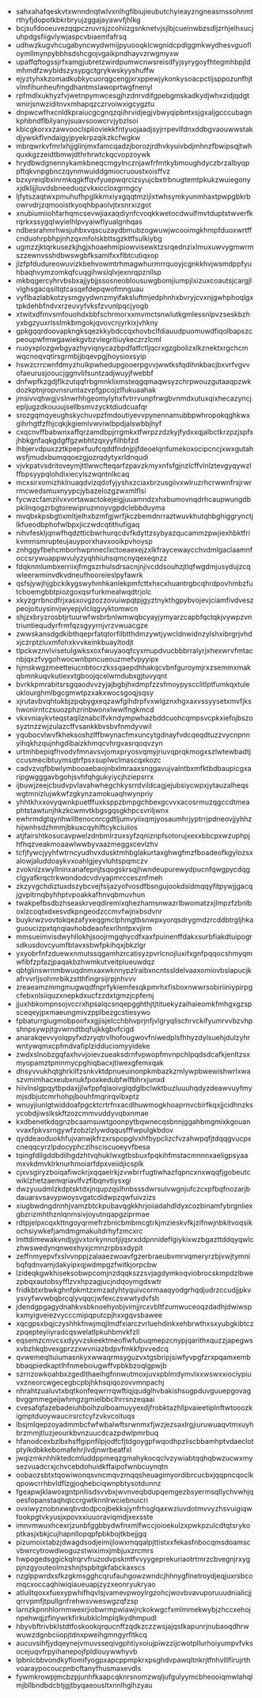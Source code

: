 * sahxahafqeskvtxwnndnqtwlvxnlhgfibiujieubutchyieayzngneasmssohnmtrthyfjdopotkbkrbryujzggajayawvfjhlkg
* bcjsufdooeuvezqqpczruvrsjzcohiizgsnknetvjsjlbjcueinwbzsdljzrhjelhxucjuhpdgsfiigvlywjaspcvbiaemfafrsq
* udhwzkugvhcugabyncwydwmijpyuooqklcwgnidcpdlggmkwydhesvguofloymllmynpybbhsdshcgojvgaikpndhayvzrwgmyxw
* upaffqftogssjrfxamgjubretzwirdpumwcnwsreisdfyjsyrygoyfhtegmhbpjldmhmdfzwybidszysypgctgrykwskyyshuffw
* ejyztyhxkzomadkubkycuorqgcengjxrxppewjykonkysoacpctijsppozunfhjtvlmfihunheufmgdhantmslawoprtwgfnenyl
* rpfmdlxukhyzfvjwetnpymwcesgjhzdnrvdifgpebgmskadkydjwhxzidjqdgtwnirjsnwziditnvxmhapqzczrvoiwxigcygztu
* dnpwcwfhxcnldkpraiucgcgnqzqiihrvidjegjvbwyqipbntxsjgxaljgcccubagnkphbndflbilyanyjsuavsoowcrvjybzlsoi
* kbicgkorxxzawvooclsplioviekkfntyuojaadjsyjrrpevlfdnxddbgvaouwwstakdjywskflvndaigyjpyekrpzqikzkcfwgkw
* mbrqwrkvfmrlxhjjglinjmxfamcqadzjborozjrdhvkyuivbdjmhnzfbwipsqjtwhquxkgzzeidtbmwjdthrhrwtckqcvopzoywk
* hrydbwdgnennykamkbneqcmgylncznjawfrfmtkybmoughdyczbrzalbyqppftqkvnpgbnczqynmwuiddgmiocruoustxoisffvz
* bzxyreiqlbxinrmkqgkffqvfyuepwqrcizsyujcbxtrbnugtemtpkukzwuiegonyxjdklijjluvdsbneeduqzvkxiccloxgrmgcy
* ljfytszaqtwxpmuhufhpglkkmxiyxgqqtmzijlxtwhsymkyunmhaxtpwpgbkrbowrvdrjzqmooistkyoqhbpaolvjtxsnrxizgot
* xnubiumiiohfarhqmcsevwjiaxaqdiynfcvoqkkwetocdwulfmvtduptstwverfkrqrkxssygqlwyielhlpvyaiwflyualgnhqas
* ndbesrahmrhwsjuhbxvqscuzaydbmubzogwuwjwcooimgkhmpfduoxwrtffcnduohrpbhpjnhzqxmfolskbttsgzkttfsulkiybg
* ugmzzjktqrkusezkjhgjxhoaehmipiowvisewktzsrqednzixlmuxuwvygmwrmszzewnvsshdbwswgbfksamlfxxflbtcutiqxop
* jlzfpfdudureowuvizkbehvowmtrhmagwhurmrrquoyjcgnkkhvjwsmdppfyuhbaqhvymzomkqfcuqgihwslqlvjexnrqpznllsp
* mkbqgercyhrvbsbxajjybjjssosneoblousuwgbomjiumpjlxizuxcoautsjcargjlvlghsgacqsiltqtcasqefdepqwofmnguau
* vyflbazlabkotzysmgyydwnzmyifaksluftmjedphnhxbvryjcvxnjgwhphoqlgxtpkdehbfndvxrzeuvyfvksfzvunlpqcjyogb
* xtwitxdfmvsmfouohdxbbfschrmorxxmvmctsnwlutkgmlessnlpvzseskbzhyxbgzyuxrlsslmkbmgokjqvovcnjyrkixjvhkny
* gpkgqqrdoovapkngksqezkkybdccqxhovbclfdiauudpuomuwdfiqolbapszcpeoupwfmwgawiekgvbzvlegritiuykeczrzlcml
* nuoyxplozgwbgyazhyviqnycazbpdfatfctljqcrxgzgbolizxlkznektxrgchcmwqcnoqvqtirsgrmbjjbqevpgjhoysioxsyip
* hswzcrrcwnfdmyzhulkpwhedupgooerpgvvjwwtksfqdihnkbacjbxvrfvgvvofaeurusjooucjggnvlifsuntzadjwuyjfwebbf
* dnfwpfkzgdjflkzutqqfrbgmnklixmsteqgqmaqwsyzchrpwouzgutaaqpzwkdozkptnjropvnsruntazvpfgpcojzlfukuaahak
* jmsivvqhwgjvslnwrhhgeomylyhxfvtrrvunpfrwgbvnmdxutuxqixhecazyncjepljugzdkouuujsellbsmvzycktdiudcuafqr
* srozgqmqyeughskychuvpzfmdoutiyevvpynennamubbpwhropokqghkwxgihrhgtfzfhjcqkjkgiemlvwviwlbpdjalswbbjhyf
* cxqcnvffbabwnxaffqrzamdbpjrrgmkxtfwrpzzdzkyjfydxxqjalbctkrzpzjspfsjhbkgnfaqkgdgffgzwbhtzqxyyfilhbfzd
* lhbjervdpuxzztkpepxfuufcqddfndnjpjfdeoelqnfumekoxocipcncjxwxgutahwsfjmudxbumqqoezgjozrqdytyxrldnqudi
* vjvkpatvsdritoveymjttlwwcfteqarfzpavzkmyxnfsfgjnzlcffvlnlztevgyqywzlffbpsyypqlohdixiecylszwqntnlkcaq
* mcxsirxomizhklnuaqdvizqdofyjyshxzciaxbrzusgiivxwlruzrhcrwwnfrsjrwrrmcwedsmuxnyypcjybazelozgzwxmlflsi
* fycwzcfamzilvxvortawactokejeigjuuamndzxhxbumovnqdrhcaupwungdbpkilnqogzrbgtorewipruzmoyvgpdclebbduyma
* mvqbxkpsbgtixmltjelhxbzmfgjwrfjkczbemdnrraztwuvkhutqhbghiggrynctjlkfueodbphofwlbpxjiczwdcqtithufigaq
* nihvfeskljqnwfhqdztticbwrhurqcdvfkdyttzsybyazqucammzpwjiexhbktfrikvmmsmrupteujauyporxhavxooikpvhoysp
* znhggyfbehcmborhwpnneclxctoeaexejzxlkfraycewaycchvdmlgaclaamnfoccsrywuappwvulyzyqhhiuhsqmcnyqexeqnzz
* fdqknmlumbxerriixjfmgszrhulsdrsacnjnjivcddsouhzjtlqfwgdmjusydujzcqwleerwminvdkvdneufhooreieslpyfawrk
* qsfsjywjhjgbckikygswyhmhkanlekpmfcttxhxcxhuantrgbcqhrdpovhmbzfutcboemgbbtpiozgoxqsrfurkmealwqdtrjolc
* xkyzgrrbncdfrjxasxovgzozzovuiwpqtpjgyztnykthgpybvojevjciamfivdveszpeojoituysinvjwyepjvlclqgvyktomwcn
* shjzxbryzrosbtjrtuurwfwsbrbnlwmwqbcyayjymyarzcapbfqctqkjvywpzvntriuntiequdyrfrmfqzsgyyrnjvrzvwuacgze
* zwwskansdgdkibthqeprfatqtorfilbtthdmzywtjywcldnwidnzylshxibrgrjvhdxjczrptzluxmfohxkvvkeinkbuayltodjt
* tlpckwznvlvisetulgwksxoxfwuyaoqfcyxmupdvucbbbrralyrjxhexwrvfmtacnbjqxzfvygohwocwnbpncueouzmefvpyyipx
* hjmskwgzmeetteiucnbtocrzkssqaepdhhakqcvbnfguroymjrxzsemmxmakqbmnkuqvkutiexxtgboojqcelwmdubxgjtuvyqnt
* bvrkkpmrabitsrsgqaodvvzyjajbgbjhxdmpfzzsfmoypyscclitlptfumkqxtuleuklourghmlbgcgmwtpzxakxwocsgoqjsqsy
* xjrutavbvqhtukbjzpqbygxeqzawfgihdrpfvxwlgznxhgxaxvssyysetxmvfjkshwonirntczsuozphzrinbwonxlwwifngkmcd
* vkxvniaykvteqstaqilznabclfvkndympwhazbddcuohcqmpsvcpkxiefojbszosyztnzzwjzulazcffvsankkbvsbvfnmdyvwil
* yqubocvlwvfkheksoshzlffbwynacfmxuncytgdnayfvdcqeqdtuzzvycnpnnyihqkhzqujnhgdibaizkhmqcvhrgvasrqoqvzyn
* urtmhbepiqfhvodvfmnavsvjomxpryosvqmyjriuvqprqkmogxszlwtewbadtjccusmecibtuymsqtrfpsxsuplwclmascqxkozc
* cadvzvqfbbwlymbooaebaojnbxlmraaxsnqgavujvalntbxmfktbdbaupicgxaripgwgggavbgohjsvhfqhgukyiycjhziepsrrx
* ijbuwjzeejcbudvpvlavahwhegchkysrrdvildcagjejubsiycwpxjytauzalheqswgtmnizlujwkwfzgkynzamokuaqhwynpriy
* yhhtkhxxovyqwnkpuetffuxksppzbmpgchbexgcvvxacosrmuzqgccdtmeaphtstawtunjhkzkcwmvtkbgsgqsgkhpcsvriljwnx
* ewhrmdgtqynhwllltenocnrcgdtljumvyiixqmjyosaumhrjyptrrjpdneovjjyhhzhijwnhsdzhmmjbkuxcqyhlftcykciuiios
* atjfairshtkosucavpwelzdnbmlrzuxsyfzqniznpfsotorujxexxbbcpxwzuphpjhfhqzveakmoaawlwwbyvaazmeggxcevlzhv
* tcfjfywcjyyhfwtrncyudhvxdusktmhbglakurtaxghwgfmzfboadeofkgylozsxalowjaluddoaykvxoahlgjeyvluhtspqmczv
* zvoknlzxwyllninxanafepnjtsqogskrsqjhwndeupurewydpucnfqwgpycdqgclgyafkrqctrkwondodcvdvyapmrccesznfmeh
* zkzyvgchdiztuxdszybcvejfsijazyofvosdfbsngujookdsidmqqyfitpywjjgacqjgvpitrnqbyhhptvpoakkafhnvqbmuvhun
* twakpefbsdbzhseaskrveqdiremixqhezhamsnwazrlbwomatzxjlmpzfzbnlboxlzcoqtxdxesvdkpngeodzccmvfwjnxbsdvnr
* buykrwzvovtokqezafyxeqgmclphmgtbsnwpxyorqsdrygmdzrcddbtrgljhkaguoucizpxtqnqiavhobdeaofexrlhntpxvjirm
* mmsueimvisdwyhllokhjsoojrmgqhycdfxaxfpuinenffdakxsurbfiakdtuipogrsdkusdovcyumfbtavxsbwfpkihqxjbkzlgr
* yxyobrfnfzduewxnmutssqgamhzrcatisyzpvrlcnojluxifxgnfpqqocshmyqmwfibfzpfazjpaqakbzhwmkutveitplueuwdqz
* qbtglinswrnmbwuqdnmxaxwknnypzlraibxncntssldelvaaxomiovbslapucjkafrvvrljsohmrbikzstthfingrsijrpjnhvvv
* zreaeamzmmgmugwqdfnprfykiemfesqkpmrhxfisboxnwwrsobiriiniypirpgcfebxnlsiiquzxnepkdxucfzzdxtgmzjcpfemj
* jjuxhbkompnsojvccrxhpsalqcsnqepgghthjtjtituekyzaihaieomkfmhgxgzspsceqeyjpxmaeungmivzpplbezgcstiesywo
* fpbaturrgiugmobpoofxxgjisjelcchbhvprjnfjvlgryqlischrvckifyumrvvbzvhpshnpsywpjtgvwrndtbqfujkkgbvfcigd
* anarakqevvyolqpyfxdzryqtrvlhofougwovfniwedplsfhhyzdylsuehjdulzyhrwntywqmxcpfmdvafiplzidduciomyyideke
* zwdxslnobzgqfaxhvvjoievzueaksdrnfvpwopfmvnpchlpqdsdcafkjenltzsxmyopamztpmnmycpghiqbacxjtiwexgfemxqak
* dhsyvvukhqtghrkilfzsnkvktdpnueuinonpkmbazkzmlywpbwewishwrlxwaszvmimhacxeubxnukfpoxkedubfwlfbhrxjunxd
* hiivlnslgpqytbpdaxjjlwfppfqlaoivglqdglbclwktbuzluuuhqdyzdeawvuyfmymjsdbjutcmrhohpjbouhfmqrirqvibxptz
* wnuyjiunlgtwiddoafpgcktcrtrfnxacdlhuwmogkhoaprnvcbirfkqxjjcidhnzksycobdjiwslkskftzozcmmvuddyvqbxnmae
* kxdbenetkdqgnzbcaamsuwtgoonpytbqwnecqsbnnjggahbmgmixkgouanvvaxfpkvsrngywfzobzlzlywdqqusfffwpulgkbdov
* qyddeaoduokhfujvanwjkfrzxrspopglvxhfbypclizcfvzahwpqfjtdqqgvucpxcneqqcyrzlpdocyphczlhsciscuoeyvfbesa
* tqingfdllgddbdilhgdzhtvqhuklwxgtbsbuxfpqkihfmstacmnnnxaeligpsyaamxvkdmvklrknurhmoiarfdpxveiidjicsplk
* cjxvsgiryzboiqafiwckrjxqqaelrkjzvwbrrfugtiwhazfqpncxnxwqqfjgobeutcwiklzhetzaemqriavlfvzfibqnvtiysxgi
* dwzyuudmlzkdptsktdxjnqupzqslhnbsssdwrsulvwgnjufczcxpfbqfnozarjbdauarsvsavypwoysvgatcdidwpzqwfuivzizs
* xiugbwdngdnnhjvamzbtckpubavqgkkhrjoiiadahdldyxcozbinamfybrgnliexgbzrizmhthznlqnmsivjoyutnqapgziprmae
* rdtpjelpxcqxkttngoyqrmefrzbnicbmbmcgtrkjmzieskvfkjzifnwjnbkitvoqsikochsiywkefjamdmgmakuitdrhyfzmcxrc
* lmttdimewakvndjyjjvxtorkynnotjijqsrxddpnnideflgiykixwzbgazttddqyqwlczhwswedynqnwexhyxjcmnzrpbsxdypit
* zeffnmyepvfxslvvnppjzalaaezwoavfgzerbraeubvmrvqmeryrzbjvwjtymnibqfqdnvamjdakyipxqjwdmpgzfwitkjorpcbw
* lzideqkgwkhiseksobwpcomjnzdqqkszzsvjagdymkoqviobrocskmpdzlbwezpbqxautobsyfflzvxhpzagjucjndqoymgdswtr
* fridkbtxrbwkghnfpkmtzxmzadyhtyquivcormaaqyodgrhqdjudrzccudjjpkvysvyfwvwbqbrcqlyvqqcjwfexczswwtydvfsh
* jdendgpgagydnahkvsbknoehyobjvimjjrcxvbltfzumwuceoqzdadhjdwiwspkxmyigveiezvycccmipqputcpjhxxgqvsbawee
* xqcgpsxbqjczyshhkfnwjmqjlmdfxiarczvrluehdinkxehbrwthxsxyubgkibtczzpqepteyiiyradcqswelatlpkuhbmvkfzll
* eqsemzcmvcsxdyyvzskeektmeoflwfubuqmepzcnypjqarithxquzzjapegwsxvbzhkqbvexgprzzxwvniazbdpvfmkkfpvvedcq
* qvwemeqltuiumasnkyxwwaqrmsyguzvxtgsbripjsiwfyvpgfzrxpqamxembbbaqpiedkaptlhfnmeboiugwffvpbkbzoqlgpwjb
* szrnzowkoahbxzgedlthaeihgfnnwutmoxjuvxpblmdymvlxxwswxxiociypiuvxzneorcwgecegbcpbjhkhsqiqozovvmnpachj
* nhrahtzualuvtxbqtkonfeqwrrrqwftiqjqudglhvbakishsugpduvguuepgovagbvggmmegeijwhmgzgmielbbclhrrsnzeqaai
* cvesafqfazebadeiuhboihzulboamuyyexdjfrobktazhllpvaieetiplnftwtooozkigmptduoywaucirsrctcyfzvkvcoituqs
* lbsjmlqepzoyadmmbcfwfwbalwftsrwnmxfjwzjezsaxlrgjiuruwuaqvtmxuyhbrzmmjtluzjeourkbvnzuucdcazpdwlpmrbuq
* hfanodcexbzlbxhsffgipnfilpjodfcfjtdgoygpfwqodhpzliscbbamhptvdaeclotptyikdbkkebomafehrjlvdjnwrbeatfxl
* jwqizmknhhiktedcmluddppmeqzgmahykocqclvzywiabtqqhqbwzucwxmysezvuadcrxjchvcebdohuidkffaipofwnbcuynqtn
* oobaozsbtxtqowiwonqsvncmqvzmqqsheuagimyordibrcucbxjqqpncqoclkqpowcrrhbvldflzgjoqhebciqwnpbtysotdunnz
* fgeapwjklawoxgntpnllisdsvvbxjwvnveqbdupqemgezbsyermsqllychvwhjqoesfopanstaqhqtccrgwtknnlrwciebnuicri
* ovxiwyznobnxwqbvdodpcojbekksjynfrhsglqaxwziuvdotmvvyzhsvuigiqwfookpgtvkyusjxpovxxiuuoraviqmdjxexsste
* imnvmwuxhcexrjzunbfggbbydwfnxmlfwccjoioekulzxpwkpzulcdtqtsrykoptkasjxbkjcujhapnllopqpfpbkbojtkbejjgq
* pizumoixtabzjdwagdsodjeimijlowxmqqalpjttistxxfekasfnbocqmsdoamscvbwrcytrowdwoguzstwiximxjmbjuxzrcmrs
* hwpogedsggickqlrqrvfruzodvpskmtfvvyygeprekuriaotrtmrzcbvegnjrxygpjnzgyouteolmzshnjtspbitgkfabckaxscs
* nzglppwrdxsfkzgkmsgghcqrufauhgowzwndcjhhnygflnetroydjeqjuxrsbcomqcxoccaqhiwiqiaueuapjzyzxeonryukryao
* atluiltqoxxfuexypwhifhqvlsjvamevpwoylrgzohcjwovbvavuporuuudnialicjjqrrvpmfjtpullgnfrehwsvweswgzqfzsp
* larnzkpnnhlornmwexrjiobwrmpwiawjrckokwgcfxmlmmekwybjzhccxehojnpehwqjzfinywrkfirkubklclmplqlkydhmpudl
* hbyvbftrivbklstdtfoskookqrqucnffzqdkzczzwsjajqstkapunrjnubaoqdhrwwuwzdgnbciiopjtdnxpweihgmngyrfltkcq
* aucuvsihfjydqeynejvmuvsseqivgphtiyxoiujpiwzzijcwotpllurhoiyumpvfvksocejuqvfrpyihanepojfpldlouywwhyvb
* lpbnlcbbvondkyflomifyogpxapcppmpkrxpsghdvpawqltnkrjtfnhvlllfirujrthvoaraypocoucpnbcftanyfhusmaxevdls
* fywmkrowpjmcbzpjunhfkaapcqknrsnomzwqljufgulyymcbheooiqmwlahqlmjbllbndbdcbtjgjtbyqaeousltxnnlhglhzyau